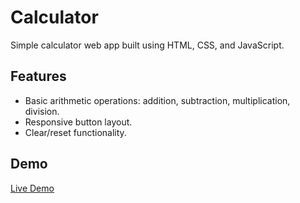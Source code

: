 # Calculator 
Simple calculator web app built using HTML, CSS, and JavaScript. 

## Features

- Basic arithmetic operations: addition, subtraction, multiplication, division.
- Responsive button layout.
- Clear/reset functionality.

## Demo 

[Live Demo](https://nikvxo.github.io/calculator/)